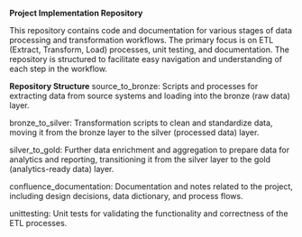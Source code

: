 **Project Implementation Repository** 

This repository contains code and documentation for various stages of data processing and transformation workflows. The primary focus is on ETL (Extract, Transform, Load) processes, unit testing, and documentation. The repository is structured to facilitate easy navigation and understanding of each step in the workflow.

**Repository Structure**
source_to_bronze:
Scripts and processes for extracting data from source systems and loading into the bronze (raw data) layer.

bronze_to_silver:
Transformation scripts to clean and standardize data, moving it from the bronze layer to the silver (processed data) layer.

silver_to_gold:
Further data enrichment and aggregation to prepare data for analytics and reporting, transitioning it from the silver layer to the gold (analytics-ready data) layer.

confluence_documentation:
Documentation and notes related to the project, including design decisions, data dictionary, and process flows.

unittesting:
Unit tests for validating the functionality and correctness of the ETL processes.
